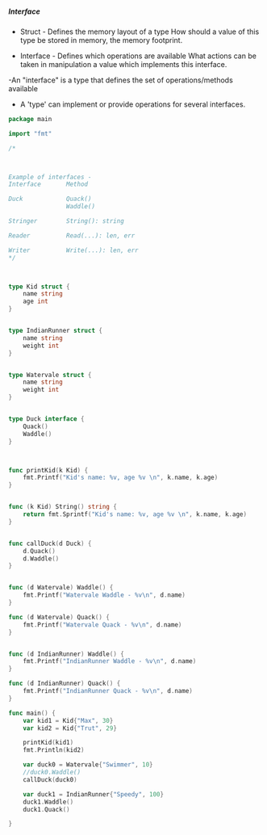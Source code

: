 ##### Interface

- Struct - Defines the memory layout of a type
         How should a value of this type be stored in memory, the memory footprint.

- Interface - Defines which operations are available
            What actions can be taken in manipulation a value which implements this interface.
            
-An "interface" is a type that defines the set of operations/methods available
 - A 'type' can implement or provide operations for several interfaces.
 
 
```go
package main

import "fmt"

/*



Example of interfaces -
Interface		Method

Duck			Quack()
				Waddle()

Stringer		String(): string

Reader			Read(...): len, err

Writer			Write(...): len, err
*/



type Kid struct {
	name string
	age int
}


type IndianRunner struct {
	name string
	weight int
}


type Watervale struct {
	name string
	weight int
}


type Duck interface {
	Quack()
	Waddle()
}



func printKid(k Kid) {
	fmt.Printf("Kid's name: %v, age %v \n", k.name, k.age)
}


func (k Kid) String() string {
	return fmt.Sprintf("Kid's name: %v, age %v \n", k.name, k.age)
}


func callDuck(d Duck) {
	d.Quack()
	d.Waddle()
}


func (d Watervale) Waddle() {
	fmt.Printf("Watervale Waddle - %v\n", d.name)
}

func (d Watervale) Quack() {
	fmt.Printf("Watervale Quack - %v\n", d.name)
}


func (d IndianRunner) Waddle() {
	fmt.Printf("IndianRunner Waddle - %v\n", d.name)
}

func (d IndianRunner) Quack() {
	fmt.Printf("IndianRunner Quack - %v\n", d.name)
}

func main() {
	var kid1 = Kid{"Max", 30}
	var kid2 = Kid{"Trut", 29}

	printKid(kid1)
	fmt.Println(kid2)

	var duck0 = Watervale{"Swimmer", 10}
	//duck0.Waddle()
	callDuck(duck0)

	var duck1 = IndianRunner{"Speedy", 100}
	duck1.Waddle()
	duck1.Quack()

}

```